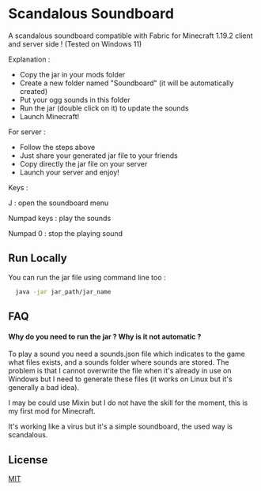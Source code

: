 
# Scandalous Soundboard

A scandalous soundboard compatible with Fabric for Minecraft 1.19.2 client and server side !
(Tested on Windows 11)

Explanation :

- Copy the jar in your mods folder
- Create a new folder named "Soundboard" (it will be automatically created)
- Put your ogg sounds in this folder
- Run the jar (double click on it) to update the sounds
- Launch Minecraft!

For server :

- Follow the steps above
- Just share your generated jar file to your friends
- Copy directly the jar file on your server
- Launch your server and enjoy!

Keys : 

J : open the soundboard menu

Numpad keys : play the sounds

Numpad 0 : stop the playing sound

## Run Locally

You can run the jar file using command line too :

```bash
  java -jar jar_path/jar_name
```
## FAQ

#### Why do you need to run the jar ? Why is it not automatic ?

To play a sound you need a sounds.json file which indicates to the game what 
files exists, and a sounds folder where sounds are stored. 
The problem is that I cannot overwrite the file when it's already in use on Windows but I need
to generate these files (it works on Linux but it's generally a bad idea).

I may be could use Mixin but I do not have the skill for the moment, this is 
my first mod for Minecraft.

It's working like a virus but it's a simple soundboard, the used way is scandalous.
## License

[MIT](https://choosealicense.com/licenses/mit/)
